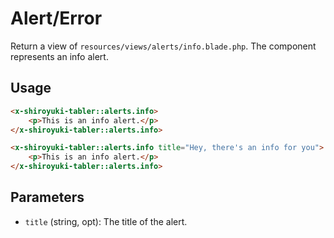 # Alert/Error
Return a view of `resources/views/alerts/info.blade.php`. The component represents an info alert.

## Usage
```html
<x-shiroyuki-tabler::alerts.info>
    <p>This is an info alert.</p>
</x-shiroyuki-tabler::alerts.info>

<x-shiroyuki-tabler::alerts.info title="Hey, there's an info for you">
    <p>This is an info alert.</p>
</x-shiroyuki-tabler::alerts.info>
```

## Parameters
- `title` (string, opt): The title of the alert.